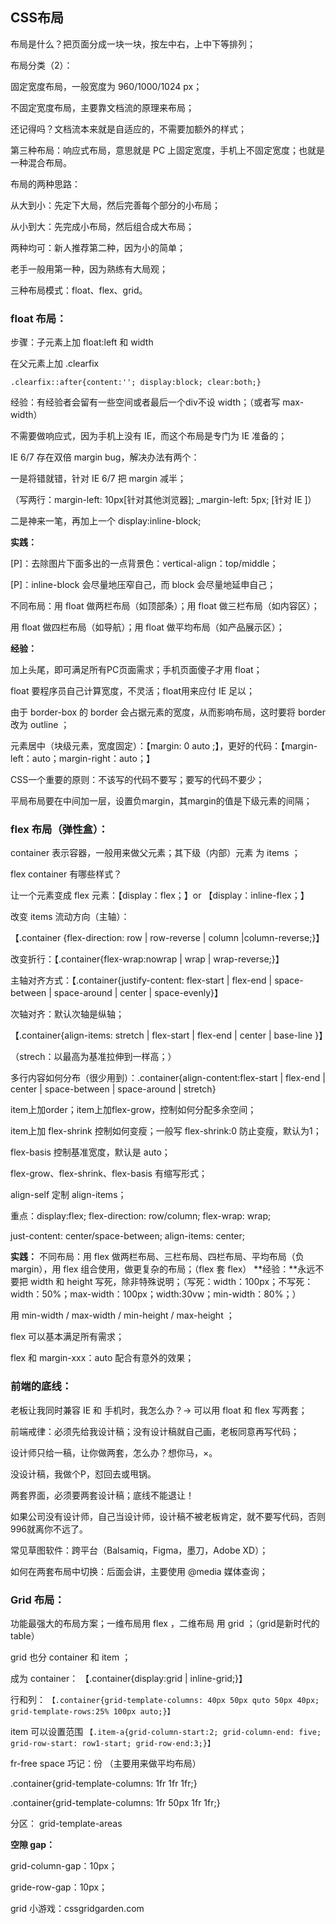 ## CSS布局

布局是什么？把页面分成一块一块，按左中右，上中下等排列；

布局分类（2）：

固定宽度布局，一般宽度为 960/1000/1024 px；

不固定宽度布局，主要靠文档流的原理来布局；

还记得吗？文档流本来就是自适应的，不需要加额外的样式；

第三种布局：响应式布局，意思就是 PC 上固定宽度，手机上不固定宽度；也就是一种混合布局。

布局的两种思路：

从大到小：先定下大局，然后完善每个部分的小布局；

从小到大：先完成小布局，然后组合成大布局；

两种均可：新人推荐第二种，因为小的简单；

老手一般用第一种，因为熟练有大局观；

三种布局模式：float、flex、grid。

### float 布局：

步骤：子元素上加 float:left 和 width

在父元素上加 .clearfix 

`.clearfix::after{content:''; display:block; clear:both;}`

经验：有经验者会留有一些空间或者最后一个div不设 width；（或者写 max-width）

不需要做响应式，因为手机上没有 IE，而这个布局是专门为 IE 准备的；

IE 6/7 存在双倍 margin bug，解决办法有两个：

一是将错就错，针对 IE 6/7 把 margin 减半；

（写两行：margin-left: 10px[针对其他浏览器]; _margin-left: 5px; [针对 IE ]）

二是神来一笔，再加上一个 display:inline-block; 

**实践：**

[P]：去除图片下面多出的一点背景色：vertical-align：top/middle；

[P]：inline-block 会尽量地压窄自己，而 block 会尽量地延申自己；

不同布局：用 float 做两栏布局（如顶部条）；用 float 做三栏布局（如内容区）；

用 float 做四栏布局（如导航）；用 float 做平均布局（如产品展示区）；

**经验：**

加上头尾，即可满足所有PC页面需求；手机页面傻子才用 float；

float 要程序员自己计算宽度，不灵活；float用来应付 IE 足以；

由于 border-box 的 border 会占据元素的宽度，从而影响布局，这时要将 border 改为 outline ；

元素居中（块级元素，宽度固定）：【margin: 0 auto ;】，更好的代码：【margin-left：auto；margin-right：auto；】

CSS一个重要的原则：不该写的代码不要写；要写的代码不要少；

平局布局要在中间加一层，设置负margin，其margin的值是下级元素的间隔；

### flex 布局（弹性盒）：

container 表示容器，一般用来做父元素；其下级（内部）元素 为 items ；

flex container 有哪些样式？

让一个元素变成 flex 元素：【display：flex；】or 【display：inline-flex；】

改变 items 流动方向（主轴）：

【.container {flex-direction: row | row-reverse | column |column-reverse;}】

改变折行：【.container{flex-wrap:nowrap | wrap | wrap-reverse;}】

主轴对齐方式：【.container{justify-content: flex-start | flex-end | space-between | space-around | center | space-evenly}】

次轴对齐：默认次轴是纵轴；

【.container{align-items: stretch | flex-start | flex-end | center | base-line }】

（strech：以最高为基准拉伸到一样高；）

多行内容如何分布（很少用到）：.container{align-content:flex-start | flex-end | center | space-between | space-around | stretch}

item上加order；item上加flex-grow，控制如何分配多余空间；

item上加 flex-shrink 控制如何变瘦；一般写 flex-shrink:0 防止变瘦，默认为1；

flex-basis 控制基准宽度，默认是 auto；

flex-grow、flex-shrink、flex-basis 有缩写形式；

align-self 定制 align-items；

重点：display:flex;  flex-direction: row/column; flex-wrap: wrap;

just-content: center/space-between; align-items: center;

**实践：**
不同布局：用 flex 做两栏布局、三栏布局、四栏布局、平均布局（负margin），用 flex 组合使用，做更复杂的布局；（flex 套 flex）
**经验：**永远不要把 width 和 height 写死，除非特殊说明；（写死：width：100px；不写死：width：50%；max-width：100px；width:30vw；min-width：80%；）

用 min-width / max-width / min-height / max-height ；

flex 可以基本满足所有需求；

flex 和 margin-xxx：auto 配合有意外的效果；

### 前端的底线：

老板让我同时兼容 IE 和 手机时，我怎么办？→ 可以用 float 和 flex 写两套；

前端戒律：必须先给我设计稿；没有设计稿就自己画，老板同意再写代码；

设计师只给一稿，让你做两套，怎么办？想你马，×。

没设计稿，我做个P，怼回去或甩锅。

两套界面，必须要两套设计稿；底线不能退让！

如果公司没有设计师，自己当设计师，设计稿不被老板肯定，就不要写代码，否则996就离你不远了。

常见草图软件：跨平台（Balsamiq，Figma，墨刀，Adobe XD）；

如何在两套布局中切换：后面会讲，主要使用 @media 媒体查询；

### Grid 布局：

功能最强大的布局方案；一维布局用 flex ，二维布局 用 grid ；（grid是新时代的table）

grid 也分 container 和 item ；

成为 container： 【.container{display:grid | inline-grid;}】

行和列：
`【.container{grid-template-columns: 40px 50px quto 50px 40px; grid-template-rows:25% 100px auto;}】`

item 可以设置范围
`【.item-a{grid-column-start:2; grid-column-end: five; grid-row-start: row1-start; grid-row-end:3;}】`

fr-free space 巧记：份 （主要用来做平均布局）

.container{grid-template-columns: 1fr 1fr 1fr;}

.container{grid-template-columns: 1fr  50px 1fr 1fr;}

分区： grid-template-areas

**空隙 gap：**

grid-column-gap：10px；

gride-row-gap：10px；

grid 小游戏：cssgridgarden.com

